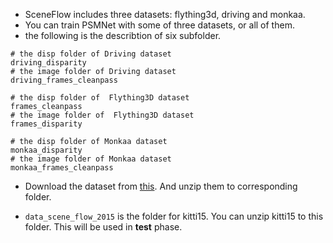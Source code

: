 * SceneFlow includes three datasets: flything3d, driving and monkaa.
* You can train PSMNet with some of three datasets, or all of them.
* the following is the describtion of six subfolder.
```
# the disp folder of Driving dataset
driving_disparity  
# the image folder of Driving dataset
driving_frames_cleanpass

# the disp folder of  Flything3D dataset
frames_cleanpass  
# the image folder of  Flything3D dataset
frames_disparity  

# the disp folder of Monkaa dataset
monkaa_disparity  
# the image folder of Monkaa dataset
monkaa_frames_cleanpass
```
* Download the dataset from [this](https://lmb.informatik.uni-freiburg.de/resources/datasets/SceneFlowDatasets.en.html). And unzip them to corresponding folder.

* `data_scene_flow_2015` is the folder for kitti15. You can unzip kitti15 to this folder. This will be used in **test** phase.

